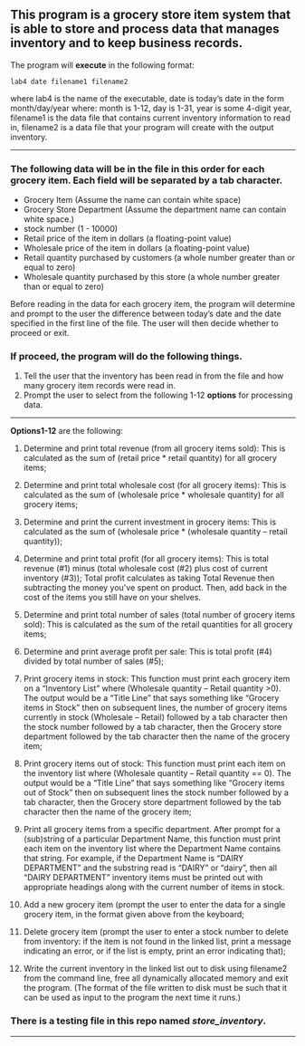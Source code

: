 ## This program is a grocery store item system that is able to store and process data that manages inventory and to keep business records.


The program will **execute** in the following format:

    lab4 date filename1 filename2

where lab4 is the name of the executable, date is today’s date in the form month/day/year where: month is 1-12, day is 1-31, year is some 4-digit year, 
filename1 is the data file that contains current inventory information to read in, filename2 is a data file that your program will create with the output inventory.

---

### The following data will be in the file in this order for **each grocery item**. Each field will be separated by a tab character.
- Grocery Item (Assume the name can contain white space)
- Grocery Store Department (Assume the department name can contain white space.)
- stock number (1 - 10000)
- Retail price of the item in dollars (a floating-point value)
- Wholesale price of the item in dollars (a floating-point value)
- Retail quantity purchased by customers (a whole number greater than or equal to zero)
- Wholesale quantity purchased by this store (a whole number greater than or equal to zero)

Before reading in the data for each grocery item, the program will determine and prompt to the user the difference between today’s date and the date specified in the first line of the file. The user will then decide whether to proceed or exit.

### If proceed, the program will do the following things.
1. Tell the user that the inventory has been read in from the file and how many grocery item
records were read in.
2. Prompt the user to select from the following 1-12 
**options** for processing data.

---

**Options1-12** are the following: 

1. Determine and print total revenue (from all grocery items sold): This is calculated as the sum of
(retail price * retail quantity) for all grocery items;

2. Determine and print total wholesale cost (for all grocery items): This is calculated as the sum of
(wholesale price * wholesale quantity) for all grocery items;

3. Determine and print the current investment in grocery items: This is calculated as the sum of
(wholesale price * (wholesale quantity – retail quantity));

4. Determine and print total profit (for all grocery items): This is total revenue (#1) minus (total
wholesale cost (#2) plus cost of current inventory (#3)); Total profit calculates as taking Total
Revenue then subtracting the money you've spent on product. Then, add back in the cost of the
items you still have on your shelves.

5. Determine and print total number of sales (total number of grocery items sold): This is calculated
as the sum of the retail quantities for all grocery items;

6. Determine and print average profit per sale: This is total profit (#4) divided by total number of sales
(#5);

7. Print grocery items in stock: This function must print each grocery item on a “Inventory List”
where (Wholesale quantity – Retail quantity >0). The output would be a “Title Line” that says
something like “Grocery items in Stock” then on subsequent lines, the number of grocery items
currently in stock (Wholesale – Retail) followed by a tab character then the stock number followed
by a tab character, then the Grocery store department followed by the tab character then the name
of the grocery item;

8. Print grocery items out of stock: This function must print each item on the inventory list where
(Wholesale quantity – Retail quantity == 0). The output would be a “Title Line” that says
something like “Grocery items out of Stock” then on subsequent lines the stock number followed
by a tab character, then the Grocery store department followed by the tab character then the name
of the grocery item;

9. Print all grocery items from a specific department. After prompt for a (sub)string of a particular
Department Name, this function must print each item on the inventory list where the Department
Name contains that string. For example, if the Department Name is “DAIRY DEPARTMENT”
and the substring read is “DAIRY” or “dairy”, then all “DAIRY DEPARTMENT” inventory items
must be printed out with appropriate headings along with the current number of items in stock.

10. Add a new grocery item (prompt the user to enter the data for a single grocery item, in the
format given above from the keyboard;

11. Delete grocery item (prompt the user to enter a stock number to delete from inventory: if the item
is not found in the linked list, print a message indicating an error, or if the list is empty, print an
error indicating that);

12. Write the current inventory in the linked list out to disk using filename2 from the command line,
free all dynamically allocated memory and exit the program. (The format of the file written to disk
must be such that it can be used as input to the program the next time it runs.)


### There is a testing file in this repo named *store_inventory*. 

---
